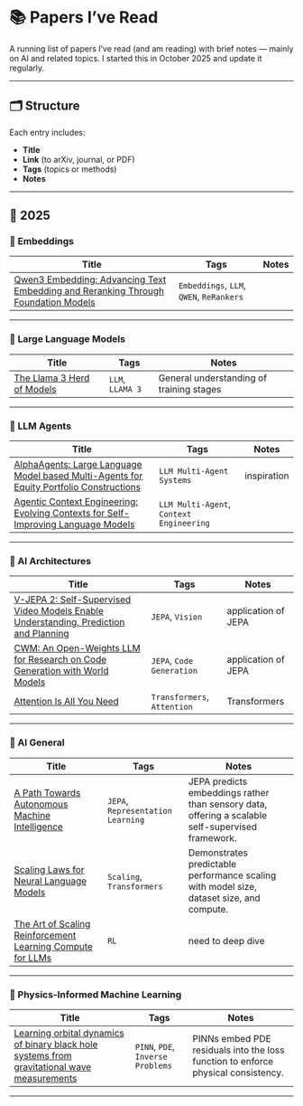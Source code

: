 # 📚 Papers I’ve Read

A running list of papers I’ve read (and am reading) with brief notes — mainly on AI and related topics.
I started this in October 2025 and update it regularly.

---

## 🗂️ Structure
Each entry includes:
- **Title**
- **Link** (to arXiv, journal, or PDF)
- **Tags** (topics or methods)
- **Notes**

---

## 🧠 2025

### 🔸 Embeddings

| Title | Tags | Notes |
| -- | -- | -- |
| [Qwen3 Embedding: Advancing Text Embedding and Reranking Through Foundation Models](https://arxiv.org/pdf/2506.05176) | `Embeddings`, `LLM`, `QWEN`, `ReRankers` |  |

---

### 🔸 Large Language Models

| Title | Tags | Notes |
| -- | -- | -- |
| [The Llama 3 Herd of Models](https://arxiv.org/pdf/2407.21783) | `LLM`, `LLAMA 3` | General understanding of training stages |

---

### 🔸 LLM Agents

| Title | Tags | Notes |
| -- | -- | -- | 
| [AlphaAgents: Large Language Model based Multi-Agents for Equity Portfolio Constructions](https://arxiv.org/pdf/2508.11152) | `LLM Multi-Agent Systems` | inspiration |
| [Agentic Context Engineering: Evolving Contexts for Self-Improving Language Models](https://arxiv.org/pdf/2510.04618)| `LLM Multi-Agent`, `Context Engineering` | |

---

### 🔸 AI Architectures
| Title | Tags | Notes |
| -- | -- | -- |
| [V-JEPA 2: Self-Supervised Video Models Enable Understanding, Prediction and Planning](https://arxiv.org/pdf/2506.09985) | `JEPA`, `Vision` | application of JEPA |
| [CWM: An Open-Weights LLM for Research on Code Generation with World Models](https://arxiv.org/pdf/2510.02387) | `JEPA`, `Code Generation` | application of JEPA |
| [Attention Is All You Need](https://arxiv.org/abs/1706.03762) | `Transformers`, `Attention` | Transformers |

---

### 🔸 AI General
| Title |Tags | Notes |
|-------|------|----------|
| [A Path Towards Autonomous Machine Intelligence](https://arxiv.org/abs/2402.17193) | `JEPA`, `Representation Learning` | JEPA predicts embeddings rather than sensory data, offering a scalable self-supervised framework. |
| [Scaling Laws for Neural Language Models](https://arxiv.org/abs/2001.08361) | `Scaling`, `Transformers` | Demonstrates predictable performance scaling with model size, dataset size, and compute. |
| [The Art of Scaling Reinforcement Learning Compute for LLMs](https://arxiv.org/html/2510.13786v1#S1) | `RL` | need to deep dive |

---

### 🔸 Physics-Informed Machine Learning
| Title |  Tags | Notes |
|-------|------|----------|
| [Learning orbital dynamics of binary black hole systems from gravitational wave measurements](https://arxiv.org/pdf/2102.12695) | `PINN`, `PDE`, `Inverse Problems` | PINNs embed PDE residuals into the loss function to enforce physical consistency. |
---
